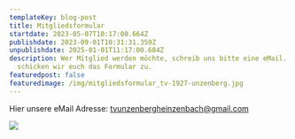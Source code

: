 ```yaml
---
templateKey: blog-post
title: Mitgliedsformular
startdate: 2023-05-07T10:17:00.664Z
publishdate: 2023-09-01T10:31:31.359Z
unpublishdate: 2025-01-01T11:17:00.684Z
description: Wer Mitglied werden möchte, schreib uns bitte eine eMail. Dann
  schicken wir euch das Formular zu.
featuredpost: false
featuredimage: /img/mitgliedsformular_tv-1927-unzenberg.jpg
---
```

Hier unsere eMail Adresse: [tvunzenbergheinzenbach@gmail.com](<mailto: tvunzenbergheinzenbach@gmail.com>)

![](/img/mitgliedsformular_tv-1927-unzenberg.jpg)